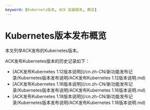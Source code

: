 ```yaml
---
keyword: [Kubernets版本, ACK 容器服务, 概览]
---
```


# Kubernetes版本发布概览

本文列举ACK发布的Kubernetes版本。

ACK发布Kubernetes版本的历史记录如下：

-   [ACK发布Kubernetes 1.12版本说明](/cn.zh-CN/新功能发布记录/Kubernetes版本发布说明/ACK发布Kubernetes 1.12版本说明.md)
-   [ACK发布Kubernetes 1.16版本说明](/cn.zh-CN/新功能发布记录/Kubernetes版本发布说明/ACK发布Kubernetes 1.16版本说明.md)
-   [ACK发布Kubernetes 1.18版本说明](/cn.zh-CN/新功能发布记录/Kubernetes版本发布说明/ACK发布Kubernetes 1.18版本说明.md)

